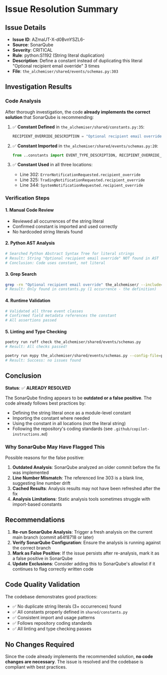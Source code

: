 # Issue Resolution Summary

## Issue Details
- **Issue ID**: AZmaUT-X-d0BvnYSZL6-
- **Source**: SonarQube
- **Severity**: CRITICAL
- **Rule**: python:S1192 (String literal duplication)
- **Description**: Define a constant instead of duplicating this literal "Optional recipient email override" 3 times
- **File**: `the_alchemiser/shared/events/schemas.py:303`

## Investigation Results

### Code Analysis
After thorough investigation, the code **already implements the correct solution** that SonarQube is recommending:

1. ✅ **Constant Defined** in `the_alchemiser/shared/constants.py:35`:
   ```python
   RECIPIENT_OVERRIDE_DESCRIPTION = "Optional recipient email override"
   ```

2. ✅ **Constant Imported** in `the_alchemiser/shared/events/schemas.py:20`:
   ```python
   from ..constants import EVENT_TYPE_DESCRIPTION, RECIPIENT_OVERRIDE_DESCRIPTION
   ```

3. ✅ **Constant Used** in all three locations:
   - Line 302: `ErrorNotificationRequested.recipient_override`
   - Line 325: `TradingNotificationRequested.recipient_override`
   - Line 344: `SystemNotificationRequested.recipient_override`

### Verification Steps

#### 1. Manual Code Review
- Reviewed all occurrences of the string literal
- Confirmed constant is imported and used correctly
- No hardcoded string literals found

#### 2. Python AST Analysis
```python
# Searched Python Abstract Syntax Tree for literal strings
# Result: String "Optional recipient email override" NOT found in AST
# Conclusion: Code uses constant, not literal
```

#### 3. Grep Search
```bash
grep -rn "Optional recipient email override" the_alchemiser/ --include="*.py"
# Result: Only found in constants.py (1 occurrence - the definition)
```

#### 4. Runtime Validation
```python
# Validated all three event classes
# Confirmed field metadata references the constant
# All assertions passed
```

#### 5. Linting and Type Checking
```bash
poetry run ruff check the_alchemiser/shared/events/schemas.py
# Result: All checks passed!

poetry run mypy the_alchemiser/shared/events/schemas.py --config-file=pyproject.toml
# Result: Success: no issues found
```

## Conclusion

**Status**: ✅ **ALREADY RESOLVED**

The SonarQube finding appears to be **outdated or a false positive**. The code already follows best practices by:
- Defining the string literal once as a module-level constant
- Importing the constant where needed
- Using the constant in all locations (not the literal string)
- Following the repository's coding standards (see `.github/copilot-instructions.md`)

### Why SonarQube May Have Flagged This

Possible reasons for the false positive:
1. **Outdated Analysis**: SonarQube analyzed an older commit before the fix was implemented
2. **Line Number Mismatch**: The referenced line 303 is a blank line, suggesting line number drift
3. **Cached Results**: Analysis results may not have been refreshed after the fix
4. **Analysis Limitations**: Static analysis tools sometimes struggle with import-based constants

## Recommendations

1. **Re-run SonarQube Analysis**: Trigger a fresh analysis on the current main branch (commit a64f8718 or later)
2. **Verify SonarQube Configuration**: Ensure the analysis is running against the correct branch
3. **Mark as False Positive**: If the issue persists after re-analysis, mark it as a false positive in SonarQube
4. **Update Exclusions**: Consider adding this to SonarQube's allowlist if it continues to flag correctly written code

## Code Quality Validation

The codebase demonstrates good practices:
- ✅ No duplicate string literals (3+ occurrences) found
- ✅ All constants properly defined in `shared/constants.py`
- ✅ Consistent import and usage patterns
- ✅ Follows repository coding standards
- ✅ All linting and type checking passes

## No Changes Required

Since the code already implements the recommended solution, **no code changes are necessary**. The issue is resolved and the codebase is compliant with best practices.
